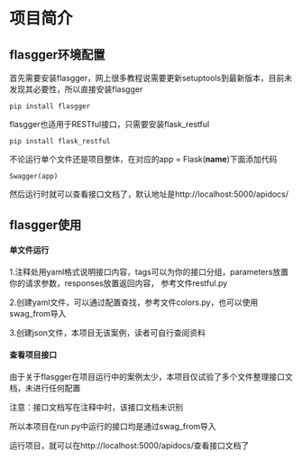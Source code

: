 # 项目简介

## flasgger环境配置
首先需要安装flasgger，网上很多教程说需要更新setuptools到最新版本，目前未发现其必要性，所以直接安装flasgger

    pip install flasgger
flasgger也适用于RESTful接口，只需要安装flask_restful

    pip install flask_restful

不论运行单个文件还是项目整体，在对应的app = Flask(__name__)下面添加代码

    Swagger(app)
然后运行时就可以查看接口文档了，默认地址是http://localhost:5000/apidocs/

## flasgger使用
#### 单文件运行
1.注释处用yaml格式说明接口内容，tags可以为你的接口分组，parameters放置你的请求参数，responses放置返回内容，
参考文件restful.py

2.创建yaml文件，可以通过配置查找，参考文件colors.py，也可以使用swag_from导入

3.创建json文件，本项目无该案例，读者可自行查阅资料

#### 查看项目接口
由于关于flasgger在项目运行中的案例太少，本项目仅试验了多个文件整理接口文档，未进行任何配置

注意：接口文档写在注释中时，该接口文档未识别

所以本项目在run.py中运行的接口均是通过swag_from导入

运行项目，就可以在http://localhost:5000/apidocs/查看接口文档了